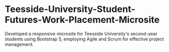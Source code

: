 # Teesside-University-Student-Futures-Work-Placement-Microsite
Developed a responsive microsite for Teesside University's second-year students using Bootstrap 5, employing Agile and Scrum for effective project management. 

